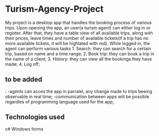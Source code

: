 # Turism-Agency-Project
  My project is a desktop app that handles the booking process of various trips. 
  Upon opening the app, an user(a turism agent) can either log in or register. After that, they have a table view of all available trips, along with their prices, leave times and number of available tickets(if a trip has no more available tickets, it will be highlated with red).
  While logged in, the agent can perform various tasks
    1. Search: they can search for a certain trip, based on name and a time range;
    2. Book trip: they can book a trip in the name of a client;
    3. History: they can view all the bookings they have made;
    4. Log off;
    <h2>to be added</h2>:
        -agents can acces the app in parralel, any change made to trips beeing observable in real time;
        -communication between apps will be possible regardles of programming language used for the app;
  <h2>Technologies used </h2>
      c#
      Windows forms

      
